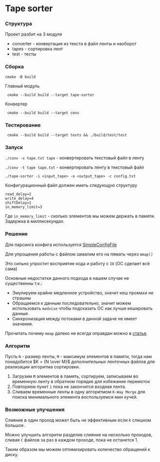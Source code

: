 # Tape sorter

### Структура

Проект разбит на 3 модуля
- converter - конвертация из текста в файл ленты и наоборот
- tapes - сортировка лент
- test - тесты 

### Сборка
``cmake -B build``

Главный модуль

``` cmake --build build --target tape-sorter```

Конвертер

``` cmake --build build --target conv```

### Тестирование
``` cmake --build build --target tests && ./build/test/test```

### Запуск 
```./conv -x tape.txt tape``` - конвертировать текстовый файл в ленту

```./conv -t tape tape.txt``` - конвертировать ленту в текстовый файл

```./tape-sorter -i <input_tape> -o <output_tape> -c config.txt```

Конфигурационный файл должен иметь следующую структуру
```
read_delay=2
write_delay=4
shiftDelay=1
in_memory_limit=3
```

Где `in_memory_limit` - сколько элементов мы можем держать в памяти. Задержка в миллисекундах.

### Решение
Для парсинга конфига используется [SimpleConfigFile](https://github.com/fbarberm/SimpleConfigFile)

Для упрощения работы с файлом замапим его на пямать через ``mmap()``

Это сильно упростит восприятие кода и работу с `IO` (ОС сделает всё сама)

Основные недостатки данного подхода в нашем случае не существенны т.к.:

- Эмулируем крайне медленное устройство, значит кеш промахи не страшны
- Обращаемся к данным последовательно, значит можем использовать ``madvise`` чтобы подсказать ОС как лучше кешировать данные 
- Синхронизация между потоками в данной задаче не имеет значения.

Прочитать почему ``mmap`` далеко не всегда оправдан можно в [статье](https://habr.com/ru/articles/820591/).

### Алгоритм
Пусть `N` - размер ленты, `M` - максимум элементов в памяти, 
тогда нам понадобится $K = {N \over M}$ дополнительных ленточных файлов для реализации алгоритма сортировки.

1.  Загрузим `M` элементов в память, сортируем, записываем во временную ленту в обратном порядке для избежание перемоток
2.  Повторяем пункт ``1`` пока не закончится входная лента.
3.  Сливаем временные ленты в одну алгоритмом ``K-Way Merge`` для поиска минимального элемента воспользуемся мин кучей.

### Возможные улучшения

Слияние в один проход может быть не эффективным если ``K`` слишком большое.

Можно улучшить алгоритм разделив слияние на несколько проходов, сливая `C` файлов за раз в каждом проходе, пока не останется 1.

Таким образом мы можем оптимизировать количество обращений к диску.